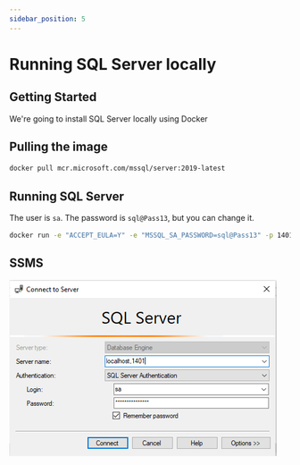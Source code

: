 ```yaml
---
sidebar_position: 5
---
```


# Running SQL Server locally

## Getting Started

We're going to install SQL Server locally using Docker

## Pulling the image

```bash
docker pull mcr.microsoft.com/mssql/server:2019-latest
```

## Running SQL Server

The user is `sa`.
The password is `sql@Pass13`, but you can change it.

```bash
docker run -e "ACCEPT_EULA=Y" -e "MSSQL_SA_PASSWORD=sql@Pass13" -p 1401:1433 -d --name=sql_server mcr.microsoft.com/mssql/server:2019-latest
```

## SSMS

![SQL Server Management Studio](../static/img/tutorial/ssms.png)
